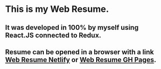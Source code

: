 # This is my **Web Resume**.

## It was developed in 100% by myself using **React.JS** connected to **Redux**.

## Resume can be opened in a browser with a link **[Web Resume Netlify](https://flisergio-resume.netlify.app/)** or **[Web Resume GH Pages](https://flisergio.github.io/resume/)**.
